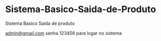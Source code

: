 # Sistema-Basico-Saida-de-Produto
Sistema Basico Saida de produto

admin@gmail.com senha 123456 para logar no sistema


